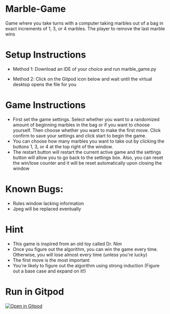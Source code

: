 # Marble-Game
Game where you take turns with a computer taking marbles out of a bag in exact increments of 1, 3, or 4 marbles. The player to remove the last marble wins

# Setup Instructions
- Method 1: Download an IDE of your choice and run marble_game.py

- Method 2: Click on the Gitpod icon below and wait until the virtual desktop opens the file for you

# Game Instructions
- First set the game settings. Select whether you want to a randomized amount of beginning marbles in the bag or if you want to choose yourself. Then choose whether you want to make the first move. Click confirm to save your settings and click start to begin the game.
- You can choose how many marbles you want to take out by clicking the buttons 1, 3, or 4 at the top right of the window. 
- The restart button will restart the current active game and the settings button will allow you to go back to the settings box. Also, you can reset the win/lose counter and it will be reset automatically upon closing the window

# Known Bugs:
- Rules window lacking information
- Jpeg will be replaced eventually

# Hint
- This game is inspired from an old toy called Dr. Nim
- Once you figure out the algorithm, you can win the game every time. Otherwise, you will lose almost every time (unless you're lucky)
- The first move is the most important
- You're likely to figure out the algorithm using strong induction (Figure out a base case and expand on it!)

# Run in Gitpod

[![Open in Gitpod](https://gitpod.io/button/open-in-gitpod.svg)](https://jwong236-marblegame-wn2c7sd144x.ws-us45.gitpod.io/)
